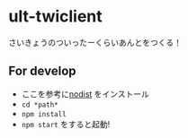 # ult-twiclient
さいきょうのついったーくらいあんとをつくる！

## For develop

* ここを参考に[nodist](http://www.cyokodog.net/blog/first-node-js/) をインストール
* `cd *path*` 
* `npm install`
* `npm start` をすると起動! 
